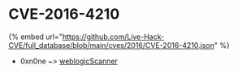 # CVE-2016-4210
{% embed url="https://github.com/Live-Hack-CVE/full_database/blob/main/cves/2016/CVE-2016-4210.json" %}

* 0xn0ne ~> [weblogicScanner](https://www.alice-snow.ru/2016/database/cve-2016-4210/weblogicscanner-0xn0ne)